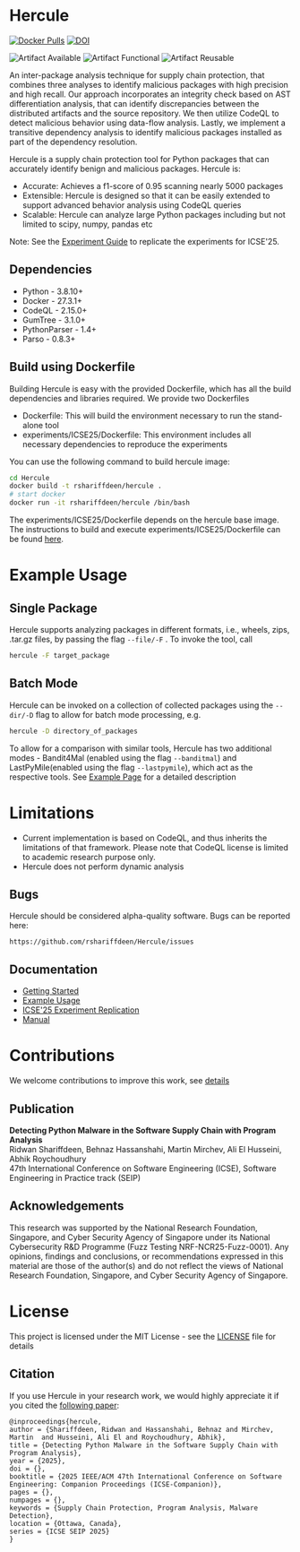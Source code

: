 # Hercule
[![Docker Pulls](https://img.shields.io/docker/pulls/rshariffdeen/hercule.svg)](https://hub.docker.com/r/rshariffdeen/hercule) [![DOI](https://zenodo.org/badge/670418954.svg)](https://doi.org/10.5281/zenodo.14607268)

![Artifact Available](https://www.acm.org/binaries/content/gallery/acm/publications/replication-badges/artifacts_available_dl.jpg) ![Artifact Functional](https://github.com/user-attachments/assets/f38134ea-964b-4784-b05d-a4faf99eff14) ![Artifact Reusable](https://www.acm.org/binaries/content/gallery/acm/publications/replication-badges/artifacts_evaluated_reusable_dl.jpg)

An inter-package analysis technique for supply chain protection, that combines three analyses 
to identify malicious packages with high precision and high recall. Our approach incorporates an integrity check 
based on AST differentiation analysis, that can identify discrepancies between the distributed artifacts and 
the source repository. We then utilize CodeQL to detect malicious behavior using data-flow analysis. Lastly,
we implement a transitive dependency analysis to identify malicious packages installed as part of the dependency resolution.

Hercule is a supply chain protection tool for Python packages that can accurately identify benign and malicious packages. Hercule is:

* Accurate: Achieves a f1-score of 0.95 scanning nearly 5000 packages
* Extensible: Hercule is designed so that it can be easily extended to support advanced behavior analysis using CodeQL queries
* Scalable: Hercule can analyze large Python packages including but not limited to scipy, numpy, pandas etc


Note: See the [Experiment Guide](experiments/ICSE25/README.md) to replicate the experiments for ICSE'25. 


## Dependencies
* Python - 3.8.10+
* Docker - 27.3.1+
* CodeQL - 2.15.0+
* GumTree - 3.1.0+
* PythonParser - 1.4+
* Parso - 0.8.3+

## Build using Dockerfile

Building Hercule is easy with the provided Dockerfile, which has all the build dependencies and libraries required. We provide two Dockerfiles

* Dockerfile: This will build the environment necessary to run the stand-alone tool
* experiments/ICSE25/Dockerfile: This environment includes all necessary dependencies to reproduce the experiments

You can use the following command to build hercule image:

```bash
cd Hercule
docker build -t rshariffdeen/hercule .
# start docker
docker run -it rshariffdeen/hercule /bin/bash              
```

The experiments/ICSE25/Dockerfile depends on the hercule base image. The instructions to build and execute experiments/ICSE25/Dockerfile can be found [here](./experiments/ICSE25).


# Example Usage

## Single Package

Hercule supports analyzing packages in different formats, i.e., wheels, zips, .tar.gz files, by passing the flag `--file/-F` . To invoke the tool, call
```bash
hercule -F target_package
```

## Batch Mode

Hercule can be invoked on a collection of collected packages using the `--dir/-D` flag to allow for batch mode processing, e.g.
```bash
hercule -D directory_of_packages
```

To allow for a comparison with similar tools, Hercule has two additional modes - Bandit4Mal (enabled using the flag `--banditmal`) and LastPyMile(enabled using the flag `--lastpymile`), which act as the respective tools. 
See [Example Page](docs/Examples.md) for a detailed description

# Limitations #
* Current implementation is based on CodeQL, and thus inherits the limitations of that framework. Please note that CodeQL license is limited to academic research purpose only.
* Hercule does not perform dynamic analysis


## Bugs ##
Hercule should be considered alpha-quality software. Bugs can be reported here:

    https://github.com/rshariffdeen/Hercule/issues

## Documentation ##

* [Getting Started](docs/GetStarted.md)
* [Example Usage](docs/Examples.md)
* [ICSE'25 Experiment Replication](experiments/ICSE25/README.md)  
* [Manual](docs/Manual.md)

# Contributions 
We welcome contributions to improve this work, see [details](docs/Contributing.md)


## Publication ##
**Detecting Python Malware in the Software Supply Chain with Program Analysis** <br>
Ridwan Shariffdeen, Behnaz Hassanshahi, Martin Mirchev, Ali El Husseini, Abhik Roychoudhury <br>
47th International Conference on Software Engineering (ICSE), Software Engineering in Practice track (SEIP)

## Acknowledgements ##
This research was supported by the National Research Foundation, Singapore, and Cyber Security Agency of Singapore under its National Cybersecurity R&D Programme (Fuzz Testing NRF-NCR25-Fuzz-0001). Any opinions, findings and conclusions, or recommendations expressed in this material are those of the author(s) and do not reflect the views of National Research Foundation, Singapore, and Cyber Security Agency of Singapore.

# License
This project is licensed under the MIT License - see the [LICENSE](LICENSE) file for details

## Citation

If you use Hercule in your research work, we would highly appreciate it if you
cited the [following paper](https://rshariffdeen.com/paper/ICSE25-SEIP.pdf):

```
@inproceedings{hercule,
author = {Shariffdeen, Ridwan and Hassanshahi, Behnaz and Mirchev, Martin  and Husseini, Ali El and Roychoudhury, Abhik},
title = {Detecting Python Malware in the Software Supply Chain with Program Analysis},
year = {2025},
doi = {},
booktitle = {2025 IEEE/ACM 47th International Conference on Software Engineering: Companion Proceedings (ICSE-Companion)},
pages = {},
numpages = {},
keywords = {Supply Chain Protection, Program Analysis, Malware Detection},
location = {Ottawa, Canada},
series = {ICSE SEIP 2025}
}
```
